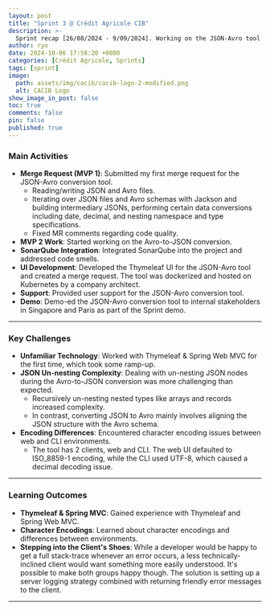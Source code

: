 ```yaml
---
layout: post
title: "Sprint 3 @ Crédit Agricole CIB"
description: >-
  Sprint recap [26/08/2024 - 9/09/2024]. Working on the JSON-Avro tool's frontend and backend.
author: ryo
date: 2024-10-06 17:58:20 +0800
categories: [Crédit Agricole, Sprints]
tags: [sprint]
image:
  path: assets/img/cacib/cacib-logo-2-modified.png
  alt: CACIB Logo
show_image_in_post: false
toc: true
comments: false
pin: false
published: true
---
```


### Main Activities

- **Merge Request (MVP 1)**: Submitted my first merge request for the JSON-Avro conversion tool.
  - Reading/writing JSON and Avro files.
  - Iterating over JSON files and Avro schemas with Jackson and building intermediary JSONs, performing certain data conversions including date, decimal, and nesting namespace and type specifications.
  - Fixed MR comments regarding code quality.
- **MVP 2 Work**: Started working on the Avro-to-JSON conversion.
- **SonarQube Integration**: Integrated SonarQube into the project and addressed code smells.
- **UI Development**: Developed the Thymeleaf UI for the JSON-Avro tool and created a merge request. The tool was dockerized and hosted on Kubernetes by a company architect.
- **Support**: Provided user support for the JSON-Avro conversion tool.
- **Demo**: Demo-ed the JSON-Avro conversion tool to internal stakeholders in Singapore and Paris as part of the Sprint demo.

---

### Key Challenges

- **Unfamiliar Technology**: Worked with Thymeleaf & Spring Web MVC for the first time, which took some ramp-up.
- **JSON Un-nesting Complexity**: Dealing with un-nesting JSON nodes during the Avro-to-JSON conversion was more challenging than expected.
  - Recursively un-nesting nested types like arrays and records increased complexity.
  - In contrast, converting JSON to Avro mainly involves aligning the JSON structure with the Avro schema.
- **Encoding Differences**: Encountered character encoding issues between web and CLI environments.
  - The tool has 2 clients, web and CLI. The web UI defaulted to ISO_8859-1 encoding, while the CLI used UTF-8, which caused a decimal decoding issue.

---

### Learning Outcomes

- **Thymeleaf & Spring MVC**: Gained experience with Thymeleaf and Spring Web MVC.
- **Character Encodings**: Learned about character encodings and differences between environments.
- **Stepping into the Client's Shoes**: While a developer would be happy to get a full stack-trace whenever an error occurs, a less technically-inclined client would want something more easily understood. It's possible to make both groups happy though. The solution is setting up a server logging strategy combined with returning friendly error messages to the client.

---
